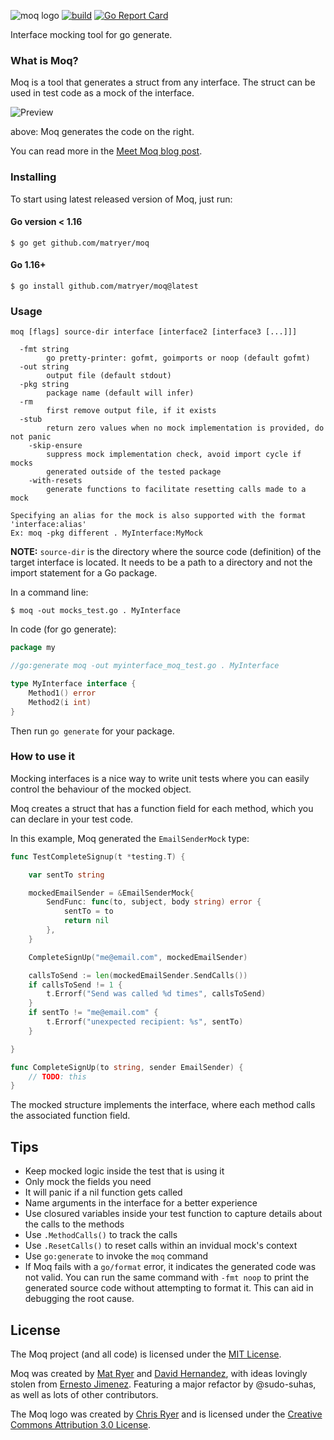![moq logo](moq-logo-small.png) [![build](https://github.com/matryer/moq/workflows/build/badge.svg)](https://github.com/matryer/moq/actions?query=branch%3Amaster) [![Go Report Card](https://goreportcard.com/badge/github.com/matryer/moq)](https://goreportcard.com/report/github.com/matryer/moq)

Interface mocking tool for go generate.

### What is Moq?

Moq is a tool that generates a struct from any interface. The struct can be used in test code as a mock of the interface.

![Preview](preview.png)

above: Moq generates the code on the right.

You can read more in the [Meet Moq blog post](http://bit.ly/meetmoq).

### Installing

To start using latest released version of Moq, just run:

#### Go version < 1.16

```
$ go get github.com/matryer/moq
```

#### Go 1.16+

```
$ go install github.com/matryer/moq@latest
```

### Usage

```
moq [flags] source-dir interface [interface2 [interface3 [...]]]

  -fmt string
    	go pretty-printer: gofmt, goimports or noop (default gofmt)
  -out string
    	output file (default stdout)
  -pkg string
    	package name (default will infer)
  -rm
    	first remove output file, if it exists
  -stub
    	return zero values when no mock implementation is provided, do not panic
	-skip-ensure
		suppress mock implementation check, avoid import cycle if mocks
		generated outside of the tested package
	-with-resets
		generate functions to facilitate resetting calls made to a mock

Specifying an alias for the mock is also supported with the format 'interface:alias'
Ex: moq -pkg different . MyInterface:MyMock
```

**NOTE:** `source-dir` is the directory where the source code (definition) of the target interface is located.
It needs to be a path to a directory and not the import statement for a Go package.

In a command line:

```
$ moq -out mocks_test.go . MyInterface
```

In code (for go generate):

```go
package my

//go:generate moq -out myinterface_moq_test.go . MyInterface

type MyInterface interface {
	Method1() error
	Method2(i int)
}
```

Then run `go generate` for your package.

### How to use it

Mocking interfaces is a nice way to write unit tests where you can easily control the behaviour of the mocked object.

Moq creates a struct that has a function field for each method, which you can declare in your test code.

In this example, Moq generated the `EmailSenderMock` type:

```go
func TestCompleteSignup(t *testing.T) {

	var sentTo string

	mockedEmailSender = &EmailSenderMock{
		SendFunc: func(to, subject, body string) error {
			sentTo = to
			return nil
		},
	}

	CompleteSignUp("me@email.com", mockedEmailSender)

	callsToSend := len(mockedEmailSender.SendCalls())
	if callsToSend != 1 {
		t.Errorf("Send was called %d times", callsToSend)
	}
	if sentTo != "me@email.com" {
		t.Errorf("unexpected recipient: %s", sentTo)
	}

}

func CompleteSignUp(to string, sender EmailSender) {
	// TODO: this
}
```

The mocked structure implements the interface, where each method calls the associated function field.

## Tips

* Keep mocked logic inside the test that is using it
* Only mock the fields you need
* It will panic if a nil function gets called
* Name arguments in the interface for a better experience
* Use closured variables inside your test function to capture details about the calls to the methods
* Use `.MethodCalls()` to track the calls
* Use `.ResetCalls()` to reset calls within an invidual mock's context
* Use `go:generate` to invoke the `moq` command
* If Moq fails with a `go/format` error, it indicates the generated code was not valid.
  You can run the same command with `-fmt noop` to print the generated source code without attempting to format it.
  This can aid in debugging the root cause.

## License

The Moq project (and all code) is licensed under the [MIT License](LICENSE).

Moq was created by [Mat Ryer](https://twitter.com/matryer) and [David Hernandez](https://github.com/dahernan), with ideas lovingly stolen from [Ernesto Jimenez](https://github.com/ernesto-jimenez). Featuring a major refactor by @sudo-suhas, as well as lots of other contributors.

The Moq logo was created by [Chris Ryer](http://chrisryer.co.uk) and is licensed under the [Creative Commons Attribution 3.0 License](https://creativecommons.org/licenses/by/3.0/).

